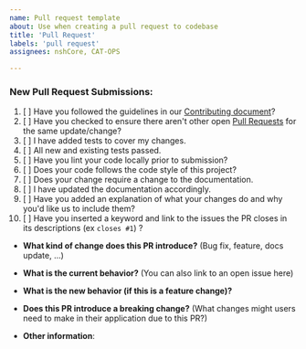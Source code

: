 ```yaml
---
name: Pull request template
about: Use when creating a pull request to codebase
title: 'Pull Request'
labels: 'pull request'
assignees: nshCore, CAT-OPS

---
```


### New Pull Request Submissions:

1. [ ] Have you followed the guidelines in our [Contributing document](https://github.com/atlascity/Community/tree/master/CONTRIBUTING.md)?
2. [ ] Have you checked to ensure there aren't other open [Pull Requests](../../pulls) for the same update/change?
3. [ ] I have added tests to cover my changes.
4. [ ] All new and existing tests passed.
5. [ ] Have you lint your code locally prior to submission?
6. [ ] Does your code follows the code style of this project?
7. [ ] Does your change require a change to the documentation.
8. [ ] I have updated the documentation accordingly.
9. [ ] Have you added an explanation of what your changes do and why you'd like us to include them?
10. [ ] Have you inserted a keyword and link to the issues the PR closes in its descriptions (ex `closes #1`) ?

* **What kind of change does this PR introduce?** (Bug fix, feature, docs update, ...)

* **What is the current behavior?** (You can also link to an open issue here)

* **What is the new behavior (if this is a feature change)?**

* **Does this PR introduce a breaking change?** (What changes might users need to make in their application due to this PR?)

* **Other information**:
